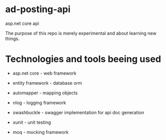 # ad-posting-api
asp.net core api

The purpose of this repo is merely experimental and about learning new things.

# Technologies and tools beeing used

- asp.net core - web framework

- entity framework - database orm

- automapper - mapping objects  

- nlog - logging framework

- swashbuckle - swagger implementation for api doc generation

- xunit - unit testing

- moq - mocking framework

